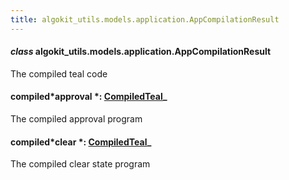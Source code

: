 ```yaml
---
title: algokit_utils.models.application.AppCompilationResult
---
```


#### _class_ algokit_utils.models.application.AppCompilationResult

The compiled teal code

#### compiled*approval *: [CompiledTeal](/reference/algokit-utils-py/api/CompiledTeal#algokit_utils.models.application.CompiledTeal)\_

The compiled approval program

#### compiled*clear *: [CompiledTeal](/reference/algokit-utils-py/api/CompiledTeal#algokit_utils.models.application.CompiledTeal)\_

The compiled clear state program
